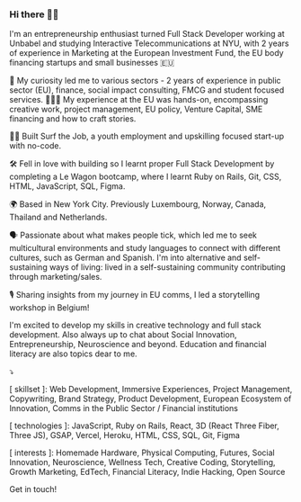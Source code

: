 ### Hi there 👋🏼

I'm an entrepreneurship enthusiast turned Full Stack Developer working at Unbabel and studying Interactive Telecommunications at NYU, with 2 years of experience in Marketing at the European Investment Fund, the EU body financing startups and small businesses 🇪🇺 

🧠 My curiosity led me to various sectors - 2 years of experience in public sector (EU), finance, social impact consulting, FMCG and student focused services. 👩🏻‍💻 My experience at the EU was hands-on, encompassing creative work, project management, EU policy, Venture Capital, SME financing and how to craft stories.

🏄‍♀️ Built Surf the Job, a youth employment and upskilling focused start-up with no-code.

🛠️ Fell in love with building so I learnt proper Full Stack Development  by completing a Le Wagon bootcamp, where I learnt Ruby on Rails, Git, CSS, HTML, JavaScript, SQL, Figma.

🌍 Based in New York City. Previously Luxembourg, Norway, Canada, Thailand and Netherlands. 

🗣️ Passionate about what makes people tick, which led me to seek multicultural environments and study languages to connect with different cultures, such as German and Spanish. I'm into alternative and self-sustaining ways of living: lived in a self-sustaining community contributing through marketing/sales. 

🎙 Sharing insights from my journey in EU comms, I led a storytelling workshop in Belgium!

I'm excited to develop my skills in creative technology and full stack development. Also always up to chat about Social Innovation, Entrepreneurship, Neuroscience and beyond. Education and financial literacy are also topics dear to me.

⤵️

[ skillset ]: Web Development, Immersive Experiences, Project Management, Copywriting, Brand Strategy, Product Development, European Ecosystem of Innovation, Comms in the Public Sector / Financial institutions

[ technologies ]: JavaScript, Ruby on Rails, React, 3D (React Three Fiber, Three JS), GSAP, Vercel, Heroku, HTML, CSS, SQL, Git, Figma

[ interests ]: Homemade Hardware, Physical Computing, Futures, Social Innovation, Neuroscience, Wellness Tech, Creative Coding, Storytelling, Growth Marketing, EdTech, Financial Literacy, Indie Hacking, Open Source

Get in touch!

<!--
**ineslucas/ineslucas** is a ✨ _special_ ✨ repository because its `README.md` (this file) appears on your GitHub profile.

Here are some ideas to get you started:

- 🔭 I’m currently working on ...
- 🌱 I’m currently learning ...
- 👯 I’m looking to collaborate on ...
- 🤔 I’m looking for help with ...
- 💬 Ask me about ...
- 📫 How to reach me: ...
- 😄 Pronouns: ...
- ⚡ Fun fact: ...
-->
